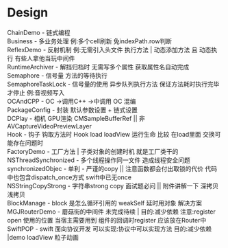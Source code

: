 # Design
ChainDemo           - 链式编程 <br>
Business            - 多业务处理 例:多个cell刷新 免indexPath.row判断 <br>
ReflexDemo          - 反射机制  例:无需引入头文件 执行方法 | 动态添加方法 且 动态执行 有些人拿他当玩中间件<br>
RuntimeArchiver     - 解挡归档时 无需写多个属性  获取属性名自动完成 <br>
Semaphore           - 信号量 方法的等待执行 <br>
SemaphoreTaskLock   - 信号量的使用 异步队列执行方法 保证方法耗时执行完毕 才停止 例:音视频写入 <br>
OCAndCPP            - OC ->调用C++ ->中调用 OC  混编<br>
PackageConfig       - 封装 默认参数设置 + 链式设置 <br>
DCPlay              - 相机 GPU渲染 CMSampleBufferRef || 非AVCaptureVideoPreviewLayer <br>
Hook                - 钩子 钩取方法时 Hook load loadView 运行生命 比较 在load里面 交换可能存在问题时 <br>
FactoryDemo         - 工厂方法 | 子类对象的创建时机 就是工厂类干的 <br>
NSThreadSynchronized - 多个线程操作同一文件 造成线程安全问题 <br>
synchronizedObjec    - 单利 - 严谨的copy || 注意函数都会付出取锁的代价 代码中也包含dispatch_once方式 swift中已无once <br>
NSStringCopyStrong   - 字符串strong copy 面试题必问 || 附件讲解一下 深拷贝 浅拷贝 <br>
BlockManage          - block 是怎么循环引用的  weakSelf 延时用对象 解决方案<br>
MGJRouterDemo        - 蘑菇街的中间件 未完成待续 | 目的:减少依赖 注意:register open 使用的位置 当宿主需要用到 组件的回调时register 应该放在Router中
SwiftPOP             - swift 面向协议开发 可以实现:协议中可以实现方法 目的:减少依赖 |demo  loadView 粒子动画
